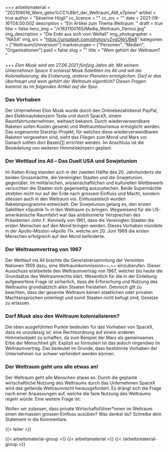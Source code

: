 +++
arbeitsmaterial = "202109016_Wem_geho%CC%88rt_der_Weltraum_AM_e7plww"
artikel = true
author = "Séverine Hügli"
cc_licence = ""
cc_src = ""
date = 2021-09-16T04:00:00Z
description = "Ein Artikel zum Thema Weltraum. "
draft = true
fdw = false
hero_img = "/v1631100165/Media_Weltraum_l1emoz.jpg"
img_description = "Die Erde aus sich vom Weltall"
img_photographer = "NASA"
img_src = "https://unsplash.com/photos/yZygONrUBe8"
kategorien = ["Weltraum/Universium"]
markierungen = ["Personen", "Medien", "Organisationen"]
paid = false
slug = ""
title = "Wem gehört der Weltraum? "

+++
_Elon Musk wird am 27.06.2021 fünfzig Jahre alt. Mit seinem Unternehmen Space X schiesst Musk Satelliten ins All und will die Kolonialisierung, die Eroberung, anderer Planeten ermöglichen. Darf er das überhaupt und wem gehört der Weltraum eigentlich? Diesen Fragen kommst du im folgenden Artikel auf die Spur._

### Das Vorhaben

Der Unternehmer Elon Musk wurde durch den Onlinebezahldienst PayPal, den Elektroautokonzern Tesla und durch SpaceX, einem Raumfahrtunternehmen, weltweit bekannt. Durch wiederverwendbare Raketen sollen Kosten gesenkt und Weltraumtourismus ermöglicht werden. Das sogenannte Starship-Projekt, für welches diese wiederverwendbaren Raketen vorgesehen sind, sieht das Fliegen zum Mond und Mars vor. Danach sollten dort Basen[\[1\]](#_msocom_1) errichtet werden. Im Anschluss ist die Besiedelung von weiteren Himmelskörpern geplant.

### Der Wettlauf ins All – Das Duell USA und Sowjetunion

Im Kalten Krieg standen sich in der zweiten Hälfte des 20. Jahrhunderts die beiden  Grossmächte, die Vereinigten Staaten und die Sowjetunion, gegenüber. Im militärischen, wissenschaftlichen und kulturellen Wettbewerb versuchten die Staaten sich gegenseitig auszustechen. Beide Supermächte strebten nicht nur auf der Erde nach grossem Einfluss und Macht, sondern stiessen auch in den Weltraum vor. Enthusiastisch wurden Raketenprogramme entwickelt. Der Sowjetunion gelang es, den ersten Satelliten «Sputnik 1» in den Weltraum zu bringen. Wegweisend für die US-amerikanische Raumfahrt war das ambitionierte Versprechen des Präsidenten John F. Kennedy von 1961, dass die Vereinigten Staaten die ersten Menschen auf den Mond bringen werden. Dieses Vorhaben mündete in der Apollo-Mission «Apollo 11», welche am 20. Juni 1969 die ersten Menschen erfolgreich auf den Mond beförderte.

### Der Weltraumvertrag von 1967

Der Wettlauf ins All brachte die Generalversammlung der Vereinten Nationen 1959 dazu,  eine Weltraumkommission\~\~,\~\~ einzuberufen. Dieser Ausschuss erarbeitete den Weltraumvertrag von 1967, welcher bis heute die Grundsätze des Weltraumrechts klärt. Wesentlich für die in der Einleitung aufgeworfene Frage ist sicherlich, dass die Erforschung und Nutzung des Weltraums grundsätzlich allen Staaten freistehen. Dennoch gilt zu beachten, dass der gesamte Weltraum keinen staatlichen oder privaten Machtansprüchen unterliegt und somit Staaten nicht befugt sind, Gesetze zu erlassen.

### Darf Musk also den Weltraum kolonialisieren?

Die oben ausgeführten Punkte bedeuten für das Vorhaben von SpaceX, dass es unzulässig ist, eine Rechtsordnung auf einem anderen Himmelsobjekt zu schaffen, da zum Beispiel der Mars als gemeinsames Erbe der Menschheit gilt. Explizit so formuliert ist das jedoch nirgendwo im Weltraumvertrag. Das bedeutet im Grunde, dass bestimmte Vorhaben der Unternehmen nur schwer verhindert werden können.

### Der Weltraum geht uns alle etwas an!

Der Weltraum geht alle Menschen etwas an. Durch die geplante wirtschaftliche Nutzung des Weltraums durch das Unternehmen SpaceX wird das geltende Weltraumrecht herausgefordert. Es drängt sich die Frage nach einer Anpassungen auf, welche die faire Nutzung des Weltraums regeln würde. Eine weitere Frage ist:

Wollen wir zulassen, dass private Wirtschaftsführer*innen im Weltraum einen dermassen grossen Einfluss ausüben? Was denkst du? Schreibe dein Statement in die Kommentare.

{{< teiler >}}

{{< arbeitsmaterial-group >}}
{{< arbeitsmaterial >}}
{{< /arbeitsmaterial-group >}}
